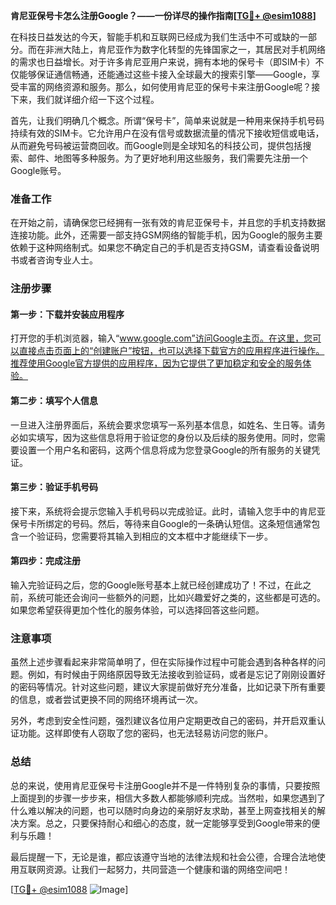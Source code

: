 **肯尼亚保号卡怎么注册Google？——一份详尽的操作指南[[TG💪+ @esim1088](https://t.me/s/esim1088)]**

在科技日益发达的今天，智能手机和互联网已经成为我们生活中不可或缺的一部分。而在非洲大陆上，肯尼亚作为数字化转型的先锋国家之一，其居民对手机网络的需求也日益增长。对于许多肯尼亚用户来说，拥有本地的保号卡（即SIM卡）不仅能够保证通信畅通，还能通过这些卡接入全球最大的搜索引擎——Google，享受丰富的网络资源和服务。那么，如何使用肯尼亚的保号卡来注册Google呢？接下来，我们就详细介绍一下这个过程。

首先，让我们明确几个概念。所谓“保号卡”，简单来说就是一种用来保持手机号码持续有效的SIM卡。它允许用户在没有信号或数据流量的情况下接收短信或电话，从而避免号码被运营商回收。而Google则是全球知名的科技公司，提供包括搜索、邮件、地图等多种服务。为了更好地利用这些服务，我们需要先注册一个Google账号。

### 准备工作

在开始之前，请确保您已经拥有一张有效的肯尼亚保号卡，并且您的手机支持数据连接功能。此外，还需要一部支持GSM网络的智能手机，因为Google的服务主要依赖于这种网络制式。如果您不确定自己的手机是否支持GSM，请查看设备说明书或者咨询专业人士。

### 注册步骤

#### 第一步：下载并安装应用程序

打开您的手机浏览器，输入“www.google.com”访问Google主页。在这里，您可以直接点击页面上的“创建账户”按钮，也可以选择下载官方的应用程序进行操作。推荐使用Google官方提供的应用程序，因为它提供了更加稳定和安全的服务体验。

#### 第二步：填写个人信息

一旦进入注册界面后，系统会要求您填写一系列基本信息，如姓名、生日等。请务必如实填写，因为这些信息将用于验证您的身份以及后续的服务使用。同时，您需要设置一个用户名和密码，这两个信息将成为您登录Google的所有服务的关键凭证。

#### 第三步：验证手机号码

接下来，系统将会提示您输入手机号码以完成验证。此时，请输入您手中的肯尼亚保号卡所绑定的号码。然后，等待来自Google的一条确认短信。这条短信通常包含一个验证码，您需要将其输入到相应的文本框中才能继续下一步。

#### 第四步：完成注册

输入完验证码之后，您的Google账号基本上就已经创建成功了！不过，在此之前，系统可能还会询问一些额外的问题，比如兴趣爱好之类的，这些都是可选的。如果您希望获得更加个性化的服务体验，可以选择回答这些问题。

### 注意事项

虽然上述步骤看起来非常简单明了，但在实际操作过程中可能会遇到各种各样的问题。例如，有时候由于网络原因导致无法接收到验证码，或者是忘记了刚刚设置好的密码等情况。针对这些问题，建议大家提前做好充分准备，比如记录下所有重要的信息，或者尝试更换不同的网络环境再试一次。

另外，考虑到安全性问题，强烈建议各位用户定期更改自己的密码，并开启双重认证功能。这样即使有人窃取了您的密码，也无法轻易访问您的账户。

### 总结

总的来说，使用肯尼亚保号卡注册Google并不是一件特别复杂的事情，只要按照上面提到的步骤一步步来，相信大多数人都能够顺利完成。当然啦，如果您遇到了什么难以解决的问题，也可以随时向身边的亲朋好友求助，甚至上网查找相关的解决方案。总之，只要保持耐心和细心的态度，就一定能够享受到Google带来的便利与乐趣！

最后提醒一下，无论是谁，都应该遵守当地的法律法规和社会公德，合理合法地使用互联网资源。让我们一起努力，共同营造一个健康和谐的网络空间吧！

[[TG💪+ @esim1088](https://t.me/s/esim1088) ![Image](https://i.postimg.cc/4NQfJmqS/Snipaste-2025-05-13-00-14-12.png)]